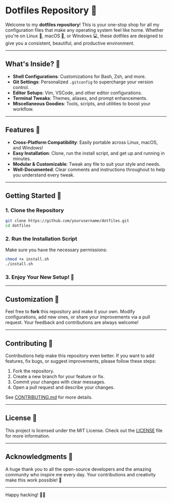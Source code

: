 # Dotfiles Repository 🌟

Welcome to my **dotfiles repository**! This is your one-stop shop for all my configuration files that make any operating system feel like home. Whether you're on Linux 🐧, macOS 🍏, or Windows 💻, these dotfiles are designed to give you a consistent, beautiful, and productive environment.

---

## What's Inside? 📂

- **Shell Configurations**: Customizations for Bash, Zsh, and more.
- **Git Settings**: Personalized `.gitconfig` to supercharge your version control.
- **Editor Setups**: Vim, VSCode, and other editor configurations.
- **Terminal Tweaks**: Themes, aliases, and prompt enhancements.
- **Miscellaneous Goodies**: Tools, scripts, and utilities to boost your workflow.

---

## Features 🚀

- **Cross-Platform Compatibility**: Easily portable across Linux, macOS, and Windows!
- **Easy Installation**: Clone, run the install script, and get up and running in minutes.
- **Modular & Customizable**: Tweak any file to suit your style and needs.
- **Well-Documented**: Clear comments and instructions throughout to help you understand every tweak.

---

## Getting Started 🔧

### 1. Clone the Repository

```bash
git clone https://github.com/yourusername/dotfiles.git
cd dotfiles
```

### 2. Run the Installation Script

Make sure you have the necessary permissions:

```bash
chmod +x install.sh
./install.sh
```

### 3. Enjoy Your New Setup! 🎉

---

## Customization 🎨

Feel free to **fork** this repository and make it your own. Modify configurations, add new ones, or share your improvements via a pull request. Your feedback and contributions are always welcome!

---

## Contributing 🤝

Contributions help make this repository even better. If you want to add features, fix bugs, or suggest improvements, please follow these steps:

1. Fork the repository.
2. Create a new branch for your feature or fix.
3. Commit your changes with clear messages.
4. Open a pull request and describe your changes.

See [CONTRIBUTING.md](CONTRIBUTING.md) for more details.

---

## License 📄

This project is licensed under the MIT License. Check out the [LICENSE](LICENSE) file for more information.

---

## Acknowledgments 🙏

A huge thank you to all the open-source developers and the amazing community who inspire me every day. Your contributions and creativity make this work possible! 💖

---

Happy hacking! 🚀✨
